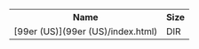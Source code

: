 <table>
<tr><th>Name</th><th>Size</th></tr>
<tr><td>
[99er (US)](99er (US)/index.html)
</td><td>DIR</td></tr>
</table>
